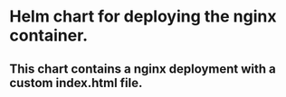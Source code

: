 # Helm chart for deploying the nginx container.
## This chart contains a nginx deployment with a custom index.html file.